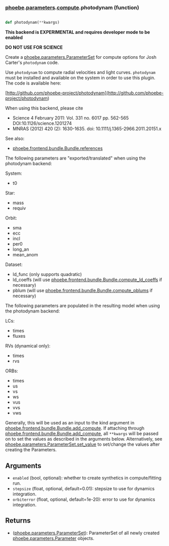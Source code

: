 ### [phoebe](phoebe.md).[parameters](phoebe.parameters.md).[compute](phoebe.parameters.compute.md).photodynam (function)


```py

def photodynam(**kwargs)

```



**This backend is EXPERIMENTAL and requires developer mode to be enabled**

**DO NOT USE FOR SCIENCE**

Create a [phoebe.parameters.ParameterSet](phoebe.parameters.ParameterSet.md) for compute options for Josh
Carter's `photodynam` code.

Use `photodynam` to compute radial velocities and light curves.
`photodynam` must be installed and available on the system in order to use
this plugin.  The code is available here:

[<a href="http://github.com/phoebe-project/photodynam](http://github.com/phoebe-project/photodynam">http://github.com/phoebe-project/photodynam](http://github.com/phoebe-project/photodynam</a>)

When using this backend, please cite
* Science 4 February 2011: Vol. 331 no. 6017 pp. 562-565 DOI:10.1126/science.1201274
* MNRAS (2012) 420 (2): 1630-1635. doi: 10.1111/j.1365-2966.2011.20151.x

See also:
* [phoebe.frontend.bundle.Bundle.references](phoebe.frontend.bundle.Bundle.references.md)

The following parameters are "exported/translated" when using the photodynam
backend:

System:
* t0

Star:
* mass
* requiv

Orbit:
* sma
* ecc
* incl
* per0
* long_an
* mean_anom

Dataset:
* ld_func (only supports quadratic)
* ld_coeffs (will use [phoebe.frontend.bundle.Bundle.compute_ld_coeffs](phoebe.frontend.bundle.Bundle.compute_ld_coeffs.md) if necessary)
* pblum (will use [phoebe.frontend.bundle.Bundle.compute_pblums](phoebe.frontend.bundle.Bundle.compute_pblums.md) if necessary)


The following parameters are populated in the resulting model when using the
photodynam backend:

LCs:
* times
* fluxes

RVs (dynamical only):
* times
* rvs

ORBs:
* times
* us
* vs
* ws
* vus
* vvs
* vws

Generally, this will be used as an input to the kind argument in
[phoebe.frontend.bundle.Bundle.add_compute](phoebe.frontend.bundle.Bundle.add_compute.md).  If attaching through
[phoebe.frontend.bundle.Bundle.add_compute](phoebe.frontend.bundle.Bundle.add_compute.md), all `**kwargs` will be
passed on to set the values as described in the arguments below.  Alternatively,
see [phoebe.parameters.ParameterSet.set_value](phoebe.parameters.ParameterSet.set_value.md) to set/change the values
after creating the Parameters.

Arguments
----------
* `enabled` (bool, optional): whether to create synthetics in compute/fitting
    run.
* `stepsize` (float, optional, default=0.01): stepsize to use for dynamics
    integration.
* `orbiterror` (float, optional, default=1e-20): error to use for dynamics
    integration.

Returns
--------
* ([phoebe.parameters.ParameterSet](phoebe.parameters.ParameterSet.md)): ParameterSet of all newly created
    [phoebe.parameters.Parameter](phoebe.parameters.Parameter.md) objects.

